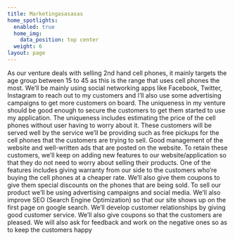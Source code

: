 ```yaml
---
title: Marketingasasasas
home_spotlights:
  enabled: true
  home_img:
    data_position: top center
  weight: 6
layout: page
---
```

As our venture deals with selling 2nd hand cell phones, it mainly targets the age group between 15 to 45 as this is the range that uses cell phones the most. We’ll be mainly using social networking apps like Facebook, Twitter, Instagram to reach out to my customers and I’ll also use some advertising campaigns to get more customers on board. The uniqueness in my venture should be good enough to secure the customers to get them started to use my application. The uniqueness includes estimating the price of the cell phones without user having to worry about it. These customers will be served well by the service we’ll be providing such as free pickups for the cell phones that the customers are trying to sell. Good management of the website and well-written ads that are posted on the website. To retain these customers, we’ll keep on adding new features to our website/application so that they do not need to worry about selling their products. One of the features includes giving warranty from our side to the customers who’re buying the cell phones at a cheaper rate. We’ll also give them coupons to give them special discounts on the phones that are being sold. To sell our product we’ll be using advertising campaigns and social media. We’ll also improve SEO (Search Engine Optimization) so that our site shows up on the first page on google search. We’ll develop customer relationships by giving good customer service. We’ll also give coupons so that the customers are pleased. We will also ask for feedback and work on the negative ones so as to keep the customers happy
